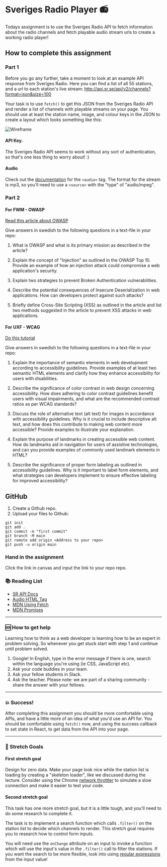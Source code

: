 # Sveriges Radio Player :radio:

Todays assignment is to use the Sveriges Radio API to fetch information about the radio channels and fetch playable audio stream urls to create a working radio player!

## How to complete this assignment

### Part 1

Before you go any further, take a moment to look at an example API response from Sveriges Radio. Here you can find a list of all 55 stations, and a url to each station's live stream: http://api.sr.se/api/v2/channels?format=json&size=100

Your task is to use `fetch()` to get this JSON from the Sveriges Radio API and render a list of channels with playable streams on your page. You should use at least the station name, image, and colour keys in the JSON to create a layout which looks something like this:

![Wireframe](https://github.com/davidshore/chas_radio-player/blob/master/wireframe.png)

#### API Key.

The Sveriges Radio API seems to work without any sort of authentication, so that's one less thing to worry about! :)

#### Audio

Check out the [documentation](https://www.w3schools.com/tags/tag_audio.asp) for the `<audio>` tag. The format for the stream is mp3, so you'll need to use a `<source>` with the "type" of "audio/mpeg".

### Part 2

#### For FWM - OWASP

[Read this article about OWASP](https://www.cloudflare.com/learning/security/threats/owasp-top-10/)

Give answers in swedish to the following questions in a text-file in your repo:

1. What is OWASP and what is its primary mission as described in the article?

1. Explain the concept of "Injection" as outlined in the OWASP Top 10. Provide an example of how an injection attack could compromise a web application's security.

1. Explain two strategies to prevent Broken Authentication vulnerabilities.

1. Describe the potential consequences of Insecure Deserialization in web applications. How can developers protect against such attacks?

1. Briefly define Cross-Site Scripting (XSS) as outlined in the article and list two methods suggested in the article to prevent XSS attacks in web applications.

#### For UXF - WCAG

[Do this tutorial](https://www.w3schools.com/accessibility/)

Give answers in swedish to the following questions in a text-file in your repo:

1. Explain the importance of semantic elements in web development according to accessibility guidelines. Provide examples of at least two semantic HTML elements and clarify how they enhance accessibility for users with disabilities.

2. Describe the significance of color contrast in web design concerning accessibility. How does adhering to color contrast guidelines benefit users with visual impairments, and what are the recommended contrast ratios as per WCAG standards?

3. Discuss the role of alternative text (alt text) for images in accordance with accessibility guidelines. Why is it crucial to include descriptive alt text, and how does this contribute to making web content more accessible? Provide examples to illustrate your explanation.

4. Explain the purpose of landmarks in creating accessible web content. How do landmarks aid in navigation for users of assistive technologies, and can you provide examples of commonly used landmark elements in HTML?

5. Describe the significance of proper form labeling as outlined in accessibility guidelines. Why is it important to label form elements, and what strategies can developers implement to ensure effective labeling for improved accessibility?

## GitHub

1. Create a Github repo.
2. Upload your files to Github:

```
git init
git add .
git commit -m "first commit"
git branch -M main
git remote add origin <Address to your repo>
git push -u origin main
```

### Hand in the assignment

Click the link in canvas and input the link to your repo repo.

### :books: Reading List

- [SR API Docs](http://sverigesradio.se/api/documentation/v2/index.html)
- [Audio HTML Tag](https://www.w3schools.com/tags/tag_audio.asp)
- [MDN Using Fetch](https://developer.mozilla.org/en-US/docs/Web/API/Fetch_API/Using_Fetch)
- [MDN Promises](https://developer.mozilla.org/en-US/docs/Web/JavaScript/Reference/Global_Objects/Promise)

---

### :sos: How to get help

Learning how to think as a web developer is learning how to be an expert in problem solving. So whenever you get stuck start with step 1 and continue until problem solved.

1. Google! In English, type in the error message if there is one, search within the language you're using (ie CSS, JavaScript etc).
2. Ask your code buddies in your team.
3. Ask your fellow students in Slack.
4. Ask the teacher. Please note: we are part of a sharing community - share the answer with your fellows.

---

### :boom: Success!

After completing this assignment you should be more comfortable using APIs, and have a little more of an idea of what you'd use an API for. You should be comfortable using `fetch()` now, and using the success callback to set state in React, to get data from the API into your page.

---

### :runner: Stretch Goals

#### First stretch goal

Design for zero data. Make your page look nice while the station list is loading by creating a "skeleton loader", like we discussed during the lecture. Consider using the Chrome [network throttler](https://developers.google.com/web/tools/chrome-devtools/network-performance/network-conditions) to simulate a slow connection and make it easier to test your code.

#### Second stretch goal

This task has one more stretch goal, but it is a little tough, and you'll need to do some research to complete it.

The task is to implement a search function which calls `.filter()` on the station list to decide which channels to render. This stretch goal requires you to research how to control form inputs.

You will need use the `onChange` attribute on an input to invoke a function which will use the input's value in the `.filter()` call to filter the stations. If you want the search to be more flexible, look into using [regular expressions](https://developer.mozilla.org/en-US/docs/Web/JavaScript/Reference/Global_Objects/String/match) from the input value!
